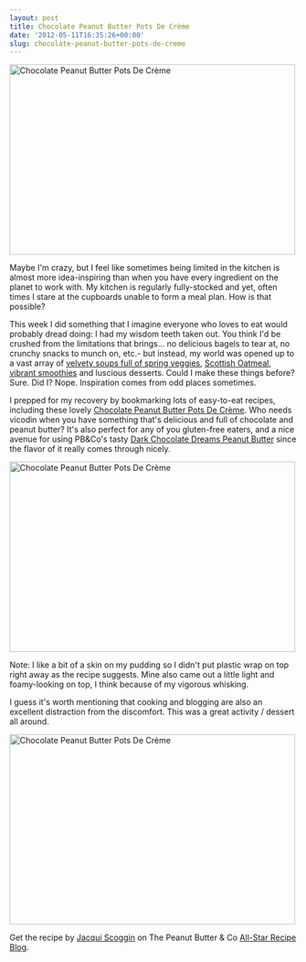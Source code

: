 ```yaml
---
layout: post
title: Chocolate Peanut Butter Pots De Crème
date: '2012-05-11T16:35:26+00:00'
slug: chocolate-peanut-butter-pots-de-creme
---
```

<a href="http://www.flickr.com/photos/kstar810/7178271340/" title="Chocolate Peanut Butter Pots De Crème by kstar810, on Flickr"><img src="http://farm8.staticflickr.com/7078/7178271340_b3b046497f.jpg" width="500" height="333" alt="Chocolate Peanut Butter Pots De Crème"></a>

Maybe I'm crazy, but I feel like sometimes being limited in the kitchen is almost more idea-inspiring than when you have every ingredient on the planet to work with. My kitchen is regularly fully-stocked and yet, often times I stare at the cupboards unable to form a meal plan. How is that possible?

This week I did something that I imagine everyone who loves to eat would probably dread doing: I had my wisdom teeth taken out. You think I'd be crushed from the limitations that brings... no delicious bagels to tear at, no crunchy snacks to munch on, etc.- but instead, my world was opened up to a vast array of <a href="http://www.foodnetwork.com/recipes/emeril-lagasse/asparagus-soup-recipe/index.html">velvety soups full of spring veggies</a>, <a href="http://www.bobsredmill.com/organic-scottish-oatmeal.html">Scottish Oatmeal</a>, <a href="http://itunes.apple.com/us/app/whole-living-smoothies/id438772951?mt=8">vibrant smoothies</a> and luscious desserts. Could I make these things before? Sure. Did I? Nope. Inspiration comes from odd places sometimes.

I prepped for my recovery by bookmarking lots of easy-to-eat recipes, including these lovely <a href="http://ilovepeanutbutter.com/recipes/chocolate-peanut-butter-pots-de-creme/">Chocolate Peanut Butter Pots De Crème</a>. Who needs vicodin when you have something that's delicious and full of chocolate and peanut butter? It's also perfect for any of you gluten-free eaters, and a nice avenue for using PB&Co's tasty <a href="http://ilovepeanutbutter.com/darkchocolatedreams.html">Dark Chocolate Dreams Peanut Butter</a> since the flavor of it really comes through nicely.

<a href="http://www.flickr.com/photos/kstar810/7178270892/" title="Chocolate Peanut Butter Pots De Crème by kstar810, on Flickr"><img src="http://farm9.staticflickr.com/8150/7178270892_abf89761f8.jpg" width="500" height="333" alt="Chocolate Peanut Butter Pots De Crème"></a>

Note: I like a bit of a skin on my pudding so I didn't put plastic wrap on top right away as the recipe suggests. Mine also came out a little light and foamy-looking on top, I think because of my vigorous whisking.

I guess it's worth mentioning that cooking and blogging are also an excellent distraction from the discomfort. This was a great activity / dessert all around.

<a href="http://www.flickr.com/photos/kstar810/7178270436/" title="Chocolate Peanut Butter Pots De Crème by kstar810, on Flickr"><img src="http://farm6.staticflickr.com/5280/7178270436_a5090cc70d.jpg" width="500" height="333" alt="Chocolate Peanut Butter Pots De Crème"></a>

Get the recipe by <a href="http://goodthingsgrow.com/">Jacqui Scoggin</a> on The Peanut Butter & Co <a href="http://ilovepeanutbutter.com/recipes/chocolate-peanut-butter-pots-de-creme/">All-Star Recipe Blog</a>.
